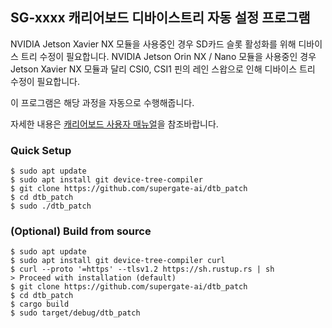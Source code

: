 ## SG-xxxx 캐리어보드 디바이스트리 자동 설정 프로그램

NVIDIA Jetson Xavier NX 모듈을 사용중인 경우 SD카드 슬롯 활성화를 위해 디바이스 트리 수정이 필요합니다.
NVIDIA Jetson Orin NX / Nano 모듈을 사용중인 경우 Jetson Xavier NX 모듈과 달리 CSI0, CSI1 핀의 레인 스왑으로 인해 디바이스 트리 수정이 필요합니다.

이 프로그램은 해당 과정을 자동으로 수행해줍니다.

자세한 내용은 [캐리어보드 사용자 매뉴얼](https://supergate.atlassian.net/wiki/spaces/edge/pages/579534895/CSI+Camera)을 참조바랍니다.

### Quick Setup

```
$ sudo apt update
$ sudo apt install git device-tree-compiler
$ git clone https://github.com/supergate-ai/dtb_patch
$ cd dtb_patch
$ sudo ./dtb_patch
```

### (Optional) Build from source

```
$ sudo apt update
$ sudo apt install git device-tree-compiler curl
$ curl --proto '=https' --tlsv1.2 https://sh.rustup.rs | sh
> Proceed with installation (default)
$ git clone https://github.com/supergate-ai/dtb_patch
$ cd dtb_patch
$ cargo build
$ sudo target/debug/dtb_patch
```
